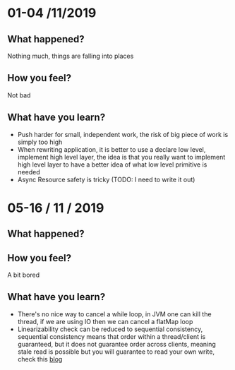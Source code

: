 # 01-04 /11/2019
## What happened?
Nothing much, things are falling into places

## How you feel?
Not bad

## What have you learn?
* Push harder for small, independent work, the risk of big piece of work is simply too high
* When rewriting application, it is better to use a declare low level, implement high level layer, the idea is that you really want to implement high level layer to have a better idea of what low level primitive is needed
* Async Resource safety is tricky (TODO: I need to write it out)

# 05-16 / 11 / 2019
## What happened?

## How you feel?
A bit bored

## What have you learn?
* There's no nice way to cancel a while loop, in JVM one can kill the thread, if we are using IO then we can cancel a flatMap loop 
* Linearizability check can be reduced to sequential consistency, sequential consistency means that order within a thread/client is guaranteed, but it does not guarantee order across clients, meaning stale read is possible but you will guarantee to read your own write, check this [blog](http://rystsov.info/2017/02/15/simple-consensus.html)
 
